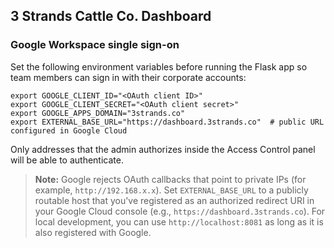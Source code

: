 ## 3 Strands Cattle Co. Dashboard

### Google Workspace single sign-on

Set the following environment variables before running the Flask app so team members can sign in with their corporate accounts:

```
export GOOGLE_CLIENT_ID="<OAuth client ID>"
export GOOGLE_CLIENT_SECRET="<OAuth client secret>"
export GOOGLE_APPS_DOMAIN="3strands.co"
export EXTERNAL_BASE_URL="https://dashboard.3strands.co"  # public URL configured in Google Cloud
```

Only addresses that the admin authorizes inside the Access Control panel will be able to authenticate.

> **Note:** Google rejects OAuth callbacks that point to private IPs (for example, `http://192.168.x.x`).
> Set `EXTERNAL_BASE_URL` to a publicly routable host that you've registered as an authorized redirect URI in your Google Cloud console (e.g., `https://dashboard.3strands.co`). For local development, you can use `http://localhost:8081` as long as it is also registered with Google.
